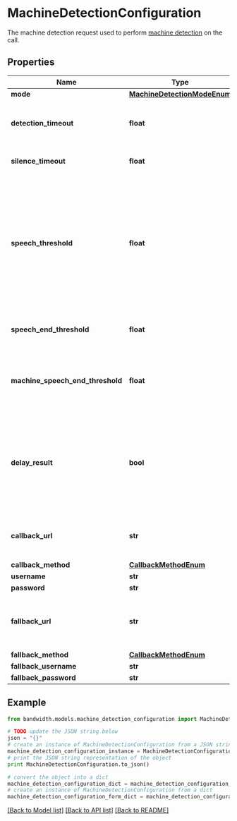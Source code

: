 # MachineDetectionConfiguration

The machine detection request used to perform <a href='/docs/voice/guides/machineDetection'>machine detection</a> on the call.

## Properties
Name | Type | Description | Notes
------------ | ------------- | ------------- | -------------
**mode** | [**MachineDetectionModeEnum**](MachineDetectionModeEnum.md) |  | [optional] 
**detection_timeout** | **float** | The timeout used for the whole operation, in seconds. If no result is determined in this period, a callback with a &#x60;timeout&#x60; result is sent. | [optional] [default to 15]
**silence_timeout** | **float** | If no speech is detected in this period, a callback with a &#39;silence&#39; result is sent. | [optional] [default to 10]
**speech_threshold** | **float** | When speech has ended and a result couldn&#39;t be determined based on the audio content itself, this value is used to determine if the speaker is a machine based on the speech duration. If the length of the speech detected is greater than or equal to this threshold, the result will be &#39;answering-machine&#39;. If the length of speech detected is below this threshold, the result will be &#39;human&#39;. | [optional] [default to 10]
**speech_end_threshold** | **float** | Amount of silence (in seconds) before assuming the callee has finished speaking. | [optional] [default to 5]
**machine_speech_end_threshold** | **float** | When an answering machine is detected, the amount of silence (in seconds) before assuming the message has finished playing.  If not provided it will default to the speechEndThreshold value. | [optional] 
**delay_result** | **bool** | If set to &#39;true&#39; and if an answering machine is detected, the &#39;answering-machine&#39; callback will be delayed until the machine is done speaking, or an end of message tone is detected, or until the &#39;detectionTimeout&#39; is exceeded. If false, the &#39;answering-machine&#39; result is sent immediately. | [optional] [default to False]
**callback_url** | **str** | The URL to send the &#39;machineDetectionComplete&#39; webhook when the detection is completed. Only for &#39;async&#39; mode. | [optional] 
**callback_method** | [**CallbackMethodEnum**](CallbackMethodEnum.md) |  | [optional] 
**username** | **str** | Basic auth username. | [optional] 
**password** | **str** | Basic auth password. | [optional] 
**fallback_url** | **str** | A fallback URL which, if provided, will be used to retry the machine detection complete webhook delivery in case &#x60;callbackUrl&#x60; fails to respond | [optional] 
**fallback_method** | [**CallbackMethodEnum**](CallbackMethodEnum.md) |  | [optional] 
**fallback_username** | **str** | Basic auth username. | [optional] 
**fallback_password** | **str** | Basic auth password. | [optional] 

## Example

```python
from bandwidth.models.machine_detection_configuration import MachineDetectionConfiguration

# TODO update the JSON string below
json = "{}"
# create an instance of MachineDetectionConfiguration from a JSON string
machine_detection_configuration_instance = MachineDetectionConfiguration.from_json(json)
# print the JSON string representation of the object
print MachineDetectionConfiguration.to_json()

# convert the object into a dict
machine_detection_configuration_dict = machine_detection_configuration_instance.to_dict()
# create an instance of MachineDetectionConfiguration from a dict
machine_detection_configuration_form_dict = machine_detection_configuration.from_dict(machine_detection_configuration_dict)
```
[[Back to Model list]](../README.md#documentation-for-models) [[Back to API list]](../README.md#documentation-for-api-endpoints) [[Back to README]](../README.md)


